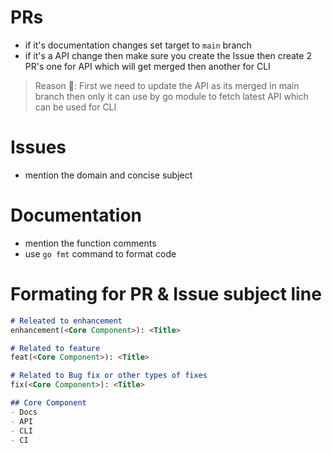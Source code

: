 # PRs
- if it's documentation changes set target to `main` branch
- if it's a API change then make sure you create the Issue then create 2 PR's one for API which will get merged then another for CLI
> Reason 🧠: First we need to update the API as its merged in main branch then only it can use by go module to fetch latest API which can be used for CLI

# Issues
- mention the domain and concise subject

# Documentation
- mention the function comments
- use `go fmt` command to format code

# Formating for PR & Issue subject line
```markdown
# Releated to enhancement
enhancement(<Core Component>): <Title>

# Related to feature
feat(<Core Component>): <Title>

# Related to Bug fix or other types of fixes
fix(<Core Component>): <Title>

## Core Component
- Docs
- API
- CLI
- CI

```
